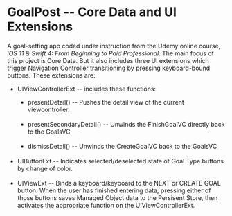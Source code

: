# GoalPost -- Core Data and UI Extensions

A goal-setting app coded under instruction from the Udemy online course, <i>iOS 11 & Swift 4: From Beginning to Paid Professional</i>. The main focus of this project is Core Data. But it also includes three UI extensions which trigger Navigation Controller transitioning by pressing keyboard-bound buttons. These extensions are:

<ul>
  <li>UIViewControllerExt -- includes these functions:</li>
  <ul style="list-style-type:disc">
  <li>presentDetail() -- Pushes the detail view of the current viewcontroller.</li><br>
  <li>presentSecondaryDetail() -- Unwinds the FinishGoalVC directly back to the GoalsVC</li><br>
  <li>dismissDetail() -- Unwinds the CreateGoalVC back to the GoalsVC</li></ul><br>

<li>UIButtonExt -- Indicates selected/deselected state of Goal Type buttons by change of color.</li><br>

<li>UIViewExt -- Binds a keyboard/keyboard to the NEXT or CREATE GOAL button. When the user has finished entering data, pressing either of those buttons saves Managed Object data to the Persisent Store, then activates the appropriate function on the UIViewControllerExt.</li>
</ul>

